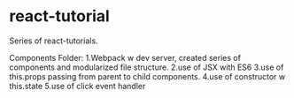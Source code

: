 # react-tutorial

Series of react-tutorials.

Components Folder:
1.Webpack w dev server, created series of components and modularized file structure.
2.use of JSX with ES6
3.use of this.props passing from parent to child components.
4.use of constructor w this.state 
5.use of click event handler
